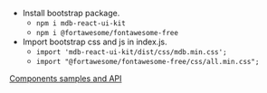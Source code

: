 -   Install bootstrap package.
    -   `npm i mdb-react-ui-kit`
	-	`npm i @fortawesome/fontawesome-free`
-   Import bootstrap css and js in index.js.
    -	`import 'mdb-react-ui-kit/dist/css/mdb.min.css';`
	-	`import "@fortawesome/fontawesome-free/css/all.min.css";`

[Components samples and API](https://mdbootstrap.com/docs/react/components/accordion/)